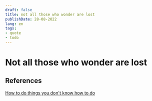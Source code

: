 ```yaml
---
draft: false
title: not all those who wonder are lost 
publishDate: 28-08-2022
lang: en
tags:
- quote
- todo
---
```


# Not all those who wonder are lost







## References

[How to do things you don't know how to do](https://www.youtube.com/watch?v=8ExZIFWVG98&t=5s)